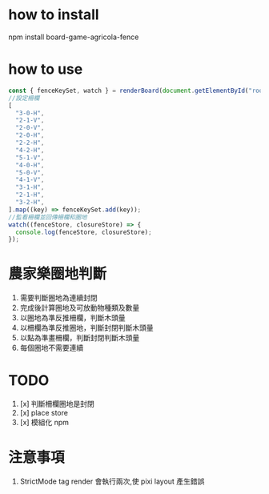 # how to install

npm install board-game-agricola-fence

# how to use

```js
const { fenceKeySet, watch } = renderBoard(document.getElementById("root")!);
//設定柵欄
[
  "3-0-H",
  "2-1-V",
  "2-0-V",
  "2-0-H",
  "2-2-H",
  "4-2-H",
  "5-1-V",
  "4-0-H",
  "5-0-V",
  "4-1-V",
  "3-1-H",
  "2-1-H",
  "3-2-H",
].map((key) => fenceKeySet.add(key));
//監看柵欄並回傳柵欄和圈地
watch((fenceStore, closureStore) => {
  console.log(fenceStore, closureStore);
});
```

# 農家樂圈地判斷

1. 需要判斷圈地為連續封閉
2. 完成後計算圈地及可放動物種類及數量
3. 以圈地為準反推柵欄，判斷木頭量
4. 以柵欄為準反推圈地，判斷封閉判斷木頭量
5. 以點為準畫柵欄，判斷封閉判斷木頭量
6. 每個圈地不需要連續

# TODO

1. [x] 判斷柵欄圈地是封閉
2. [x] place store
3. [x] 模組化 npm

# 注意事項

1. StrictMode tag render 會執行兩次,使 pixi layout 產生錯誤
